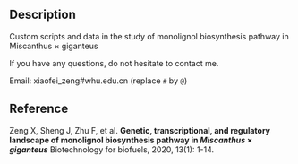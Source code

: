 ## Description

Custom scripts and data in the study of monolignol biosynthesis pathway in Miscanthus × giganteus

If you have any questions, do not hesitate to contact me.

Email: xiaofei_zeng#whu.edu.cn (replace `#` by `@`)

## Reference

Zeng X, Sheng J, Zhu F, et al. **Genetic, transcriptional, and regulatory landscape of monolignol biosynthesis pathway in *Miscanthus* × *giganteus*** Biotechnology for biofuels, 2020, 13(1): 1-14.
